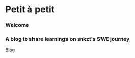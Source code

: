 # Petit à petit

### Welcome

### A blog to share learnings on snkzt's SWE journey
[Blog](https://snkzt.github.io)